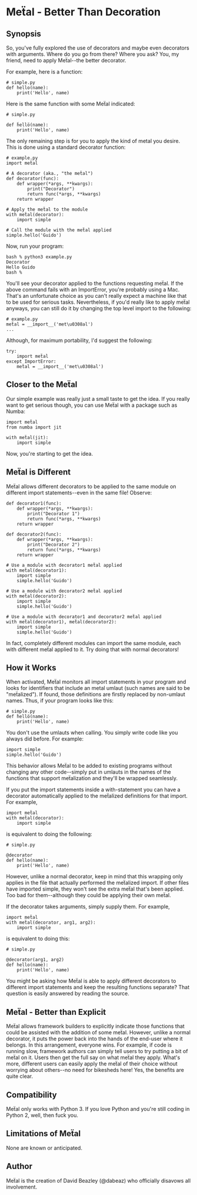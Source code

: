 Meẗal - Better Than Decoration
==============================

Synopsis
--------
So, you've fully explored the use of decorators and maybe even
decorators with arguments.  Where do you go from there?  Where you
ask?  You, my friend, need to apply Meẗal--the better decorator.

For example, here is a function:

    # simple.py
    def hello(name):
        print('Hello', name)

Here is the same function with some Meẗal indicated:

    # simple.py

    def ḧellö(name):
        print('Hello', name)

The only remaining step is for you to apply the kind of metal you
desire.  This is done using a standard decorator function:

    # example.py
    import meẗal

    # A decorator (aka., "the meẗal")
    def decorator(func):
        def wrapper(*args, **kwargs):
            print("Decorator")
            return func(*args, **kwargs)
        return wrapper

    # Apply the meẗal to the module
    with meẗal(decorator):
        import simple

    # Call the module with the meẗal applied
    simple.hello('Guido')

Now, run your program:

    bash % python3 example.py
    Decorator
    Hello Guido
    bash %

You'll see your decorator applied to the functions requesting
meẗal. If the above command fails with an ImportError, you're probably
using a Mac. That's an unfortunate choice as you can't really expect a
machine like that to be used for serious tasks.  Nevertheless, if
you'd really like to apply meẗal anyways, you can still do it by
changing the top level import to the following:

    # example.py
    meẗal = __import__('met\u0308al')
    ...

Although, for maximum portability, I'd suggest the following:

    try:
        import meẗal
    except ImportError:
        meẗal = __import__('met\u0308al')

Closer to the Meẗal
-------------------
Our simple example was really just a small taste to get the idea. If
you really want to get serious though, you can use Meẗal with a
package such as Numba:

    import meẗal
    from numba import jit

    with meẗal(jit):
        import simple

Now, you're starting to get the idea.

Meẗal is Different
------------------
Meẗal allows different decorators to be applied to the same module on
different import statements--even in the same file!  Observe:

    def decorator1(func):
        def wrapper(*args, **kwargs):
            print("Decorator 1")
            return func(*args, **kwargs)
        return wrapper

    def decorator2(func):
        def wrapper(*args, **kwargs):
            print("Decorator 2")
            return func(*args, **kwargs)
        return wrapper

    # Use a module with decorator1 meẗal applied
    with meẗal(decorator1):
        import simple
        simple.hello('Guido')

    # Use a module with decorator2 meẗal applied
    with meẗal(decorator2):
        import simple
        simple.hello('Guido')

    # Use a module with decorator1 and decorator2 meẗal applied
    with meẗal(decorator1), meẗal(decorator2):
        import simple
        simple.hello('Guido')

In fact, completely different modules can import the same module, each
with different meẗal applied to it.  Try doing that with normal
decorators!

How it Works
------------
When activated, Meẗal monitors all import statements in your program
and looks for identifiers that include an metal umlaut (such names are
said to be "meẗalized").  If found, those definitions are firstly
replaced by non-umlaut names.  Thus, if your program looks like this:

    # simple.py
    def ḧellö(name):
        print('Hello', name)

You don't use the umlauts when calling.  You simply write code like
you always did before.  For example:

    import simple
    simple.hello('Guido')

This behavior allows Meẗal to be added to existing programs without
changing any other code--simply put in umlauts in the names of the
functions that support meẗalization and they'll be wrapped seamlessly.

If you put the import statements inside a with-statement you can
have a decorator automatically applied to the meẗalized definitions
for that import. For example,

    import meẗal
    with meẗal(decorator):
        import simple

is equivalent to doing the following:

    # simple.py

    @decorator
    def hello(name):
        print('Hello', name)

However, unlike a normal decorator, keep in mind that this wrapping
only applies in the file that actually performed the meẗalized import.
If other files have imported simple, they won't see the extra meẗal
that's been applied.  Too bad for them--although they could be applying
their own meẗal.

If the decorator takes arguments, simply supply them.  For example,

    import meẗal
    with meẗal(decorator, arg1, arg2):
        import simple

is equivalent to doing this:

    # simple.py

    @decorator(arg1, arg2)
    def hello(name):
        print('Hello', name)

You might be asking how Meẗal is able to apply different decorators
to different import statements and keep the resulting functions
separate?  That question is easily answered by reading the source.

Meẗal - Better than Explicit
----------------------------
Meẗal allows framework builders to explicitly indicate those functions
that could be assisted with the addition of some meẗal.  However,
unlike a normal decorator, it puts the power back into the hands of
the end-user where it belongs.  In this arrangement, everyone wins.
For example, if code is running slow, framework authors can simply
tell users to try putting a bit of meẗal on it. Users then get the
full say on what meẗal they apply.  What's more, different users can
easily apply the meẗal of their choice without worrying about
others--no need for bikesheds here! Yes, the benefits are quite clear.

Compatibility
-------------
Meẗal only works with Python 3.  If you love Python and you're still
coding in Python 2, well, then fuck you.

Limitations of Meẗal
--------------------
None are known or anticipated.

Author
------
Meẗal is the creation of David Beazley (@dabeaz) who officially
disavows all involvement.

